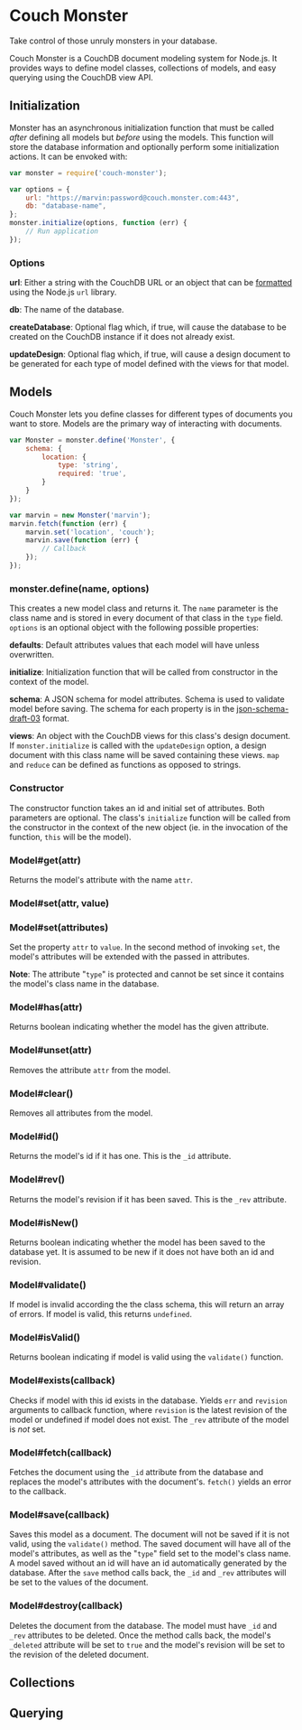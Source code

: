 # Couch Monster

Take control of those unruly monsters in your database.

Couch Monster is a CouchDB document modeling system for Node.js. It provides ways to define model classes, collections of models, and easy querying using the CouchDB view API.

## Initialization

Monster has an asynchronous initialization function that must be called *after* defining all models but *before* using the models. This function will store the database information and optionally perform some initialization actions. It can be envoked with:

``` js
var monster = require('couch-monster');

var options = {
    url: "https://marvin:password@couch.monster.com:443",
    db: "database-name",
};
monster.initialize(options, function (err) {
    // Run application
});
```

### Options
**url**: Either a string with the CouchDB URL or an object that can be [formatted](http://nodejs.org/api/url.html#url_url_format_urlobj) using the Node.js `url` library.

**db**: The name of the database.

**createDatabase**: Optional flag which, if true, will cause the database to be created on the CouchDB instance if it does not already exist.

**updateDesign**: Optional flag which, if true, will cause a design document to be generated for each type of model defined with the views for that model.

## Models

Couch Monster lets you define classes for different types of documents you want to store. Models are the primary way of interacting with documents.

``` js
var Monster = monster.define('Monster', {
    schema: {
        location: {
            type: 'string',
            required: 'true',
        }
    }
});

var marvin = new Monster('marvin');
marvin.fetch(function (err) {
    marvin.set('location', 'couch');
    marvin.save(function (err) {
        // Callback
    });
});
```

### monster.define(name, options)

This creates a new model class and returns it. The `name` parameter is the class name and is stored in every document of that class in the `type` field. `options` is an optional object with the following possible properties:

**defaults**: Default attributes values that each model will have unless overwritten.

**initialize**: Initialization function that will be called from constructor in the context of the model.

**schema**: A JSON schema for model attributes. Schema is used to validate model before saving. The schema for each property is in the [json-schema-draft-03](http://tools.ietf.org/html/draft-zyp-json-schema-03) format.

**views**: An object with the CouchDB views for this class's design document. If `monster.initialize` is called with the `updateDesign` option, a design document with this class name will be saved containing these views. `map` and `reduce` can be defined as functions as opposed to strings.

### Constructor

The constructor function takes an id and initial set of attributes. Both parameters are optional. The class's `initialize` function will be called from the constructor in the context of the new object (ie. in the invocation of the function, `this` will be the model).

### Model#get(attr)

Returns the model's attribute with the name `attr`.

### Model#set(attr, value)
### Model#set(attributes)

Set the property `attr` to `value`. In the second method of invoking `set`, the model's attributes will be extended with the passed in attributes.

**Note**: The attribute "`type`" is protected and cannot be set since it contains the model's class name in the database.

### Model#has(attr)

Returns boolean indicating whether the model has the given attribute.

### Model#unset(attr)

Removes the attribute `attr` from the model.

### Model#clear()

Removes all attributes from the model.

### Model#id()

Returns the model's id if it has one. This is the `_id` attribute.

### Model#rev()

Returns the model's revision if it has been saved. This is the `_rev` attribute.

### Model#isNew()

Returns boolean indicating whether the model has been saved to the database yet. It is assumed to be new if it does not have both an id and revision.

### Model#validate()

If model is invalid according the the class schema, this will return an array of errors. If model is valid, this returns `undefined`.

### Model#isValid()

Returns boolean indicating if model is valid using the `validate()` function.

### Model#exists(callback)

Checks if model with this id exists in the database. Yields `err` and `revision` arguments to callback function, where `revision` is the latest revision of the model or undefined if model does not exist. The `_rev` attribute of the model is *not* set.

### Model#fetch(callback)

Fetches the document using the `_id` attribute from the database and replaces the model's attributes with the document's. `fetch()` yields an error to the callback.

### Model#save(callback)

Saves this model as a document. The document will not be saved if it is not valid, using the `validate()` method. The saved document will have all of the model's attributes, as well as the "`type`" field set to the model's class name. A model saved without an id will have an id automatically generated by the database. After the `save` method calls back, the `_id` and `_rev` attributes will be set to the values of the document.

### Model#destroy(callback)

Deletes the document from the database. The model must have `_id` and `_rev` attributes to be deleted. Once the method calls back, the model's `_deleted` attribute will be set to `true` and the model's revision will be set to the revision of the deleted document.

## Collections

## Querying


